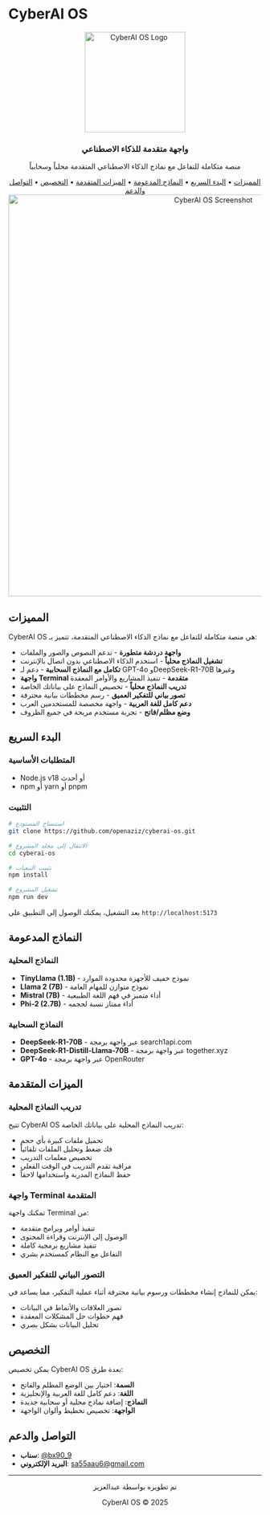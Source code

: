 # CyberAI OS

<div align="center">
  <img src="https://raw.githubusercontent.com/openaziz/cyberai-os/master/public/logo.png" alt="CyberAI OS Logo" width="200" />
  <h3>واجهة متقدمة للذكاء الاصطناعي</h3>
  <p>منصة متكاملة للتفاعل مع نماذج الذكاء الاصطناعي المتقدمة محلياً وسحابياً</p>
</div>

<div align="center">
  <a href="#المميزات">المميزات</a> •
  <a href="#البدء-السريع">البدء السريع</a> •
  <a href="#النماذج-المدعومة">النماذج المدعومة</a> •
  <a href="#الميزات-المتقدمة">الميزات المتقدمة</a> •
  <a href="#التخصيص">التخصيص</a> •
  <a href="#التواصل-والدعم">التواصل والدعم</a>
</div>

<div align="center">
  <img src="https://raw.githubusercontent.com/openaziz/cyberai-os/master/public/screenshot.png" alt="CyberAI OS Screenshot" width="800" />
</div>

## المميزات

CyberAI OS هي منصة متكاملة للتفاعل مع نماذج الذكاء الاصطناعي المتقدمة، تتميز بـ:

- **واجهة دردشة متطورة** - تدعم النصوص والصور والملفات
- **تشغيل النماذج محلياً** - استخدم الذكاء الاصطناعي بدون اتصال بالإنترنت
- **تكامل مع النماذج السحابية** - دعم لـ GPT-4o وDeepSeek-R1-70B وغيرها
- **واجهة Terminal متقدمة** - تنفيذ المشاريع والأوامر المعقدة
- **تدريب النماذج محلياً** - تخصيص النماذج على بياناتك الخاصة
- **تصور بياني للتفكير العميق** - رسم مخططات بيانية محترفة
- **دعم كامل للغة العربية** - واجهة مخصصة للمستخدمين العرب
- **وضع مظلم/فاتح** - تجربة مستخدم مريحة في جميع الظروف

## البدء السريع

### المتطلبات الأساسية

- Node.js v18 أو أحدث
- npm أو yarn أو pnpm

### التثبيت

```bash
# استنساخ المستودع
git clone https://github.com/openaziz/cyberai-os.git

# الانتقال إلى مجلد المشروع
cd cyberai-os

# تثبيت التبعيات
npm install

# تشغيل المشروع
npm run dev
```

بعد التشغيل، يمكنك الوصول إلى التطبيق على `http://localhost:5173`

## النماذج المدعومة

### النماذج المحلية

- **TinyLlama (1.1B)** - نموذج خفيف للأجهزة محدودة الموارد
- **Llama 2 (7B)** - نموذج متوازن للمهام العامة
- **Mistral (7B)** - أداء متميز في فهم اللغة الطبيعية
- **Phi-2 (2.7B)** - أداء ممتاز نسبة لحجمه

### النماذج السحابية

- **DeepSeek-R1-70B** - عبر واجهة برمجة search1api.com
- **DeepSeek-R1-Distill-Llama-70B** - عبر واجهة برمجة together.xyz
- **GPT-4o** - عبر واجهة برمجة OpenRouter

## الميزات المتقدمة

### تدريب النماذج المحلية

تتيح CyberAI OS تدريب النماذج المحلية على بياناتك الخاصة:

- تحميل ملفات كبيرة بأي حجم
- فك ضغط وتحليل الملفات تلقائياً
- تخصيص معلمات التدريب
- مراقبة تقدم التدريب في الوقت الفعلي
- حفظ النماذج المدربة واستخدامها لاحقاً

### واجهة Terminal المتقدمة

تمكنك واجهة Terminal من:

- تنفيذ أوامر وبرامج متقدمة
- الوصول إلى الإنترنت وقراءة المحتوى
- تنفيذ مشاريع برمجية كاملة
- التفاعل مع النظام كمستخدم بشري

### التصور البياني للتفكير العميق

يمكن للنماذج إنشاء مخططات ورسوم بيانية محترفة أثناء عملية التفكير، مما يساعد في:

- تصور العلاقات والأنماط في البيانات
- فهم خطوات حل المشكلات المعقدة
- تحليل البيانات بشكل بصري

## التخصيص

يمكن تخصيص CyberAI OS بعدة طرق:

- **السمة**: اختيار بين الوضع المظلم والفاتح
- **اللغة**: دعم كامل للغة العربية والإنجليزية
- **النماذج**: إضافة نماذج محلية أو سحابية جديدة
- **الواجهة**: تخصيص تخطيط وألوان الواجهة

## التواصل والدعم

- **سناب**: [@bx90_9](https://www.snapchat.com/add/bx90_9?share_id=TrrHZq1-nMo&locale=ar-EG)
- **البريد الإلكتروني**: [sa55aau6@gmail.com](mailto:sa55aau6@gmail.com)

---

<div align="center">
  <p>تم تطويره بواسطة عبدالعزيز</p>
  <p>CyberAI OS © 2025</p>
</div>
